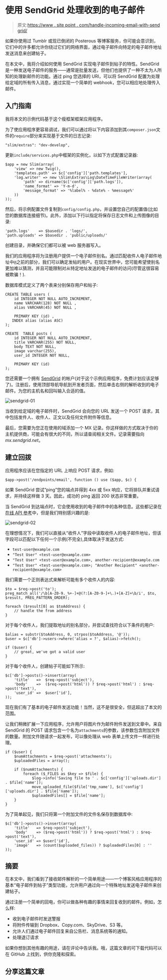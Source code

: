 # 使用 SendGrid 处理收到的电子邮件

> 原文:[https://www . site point . com/handle-incoming-email-with-send grid/](https://www.sitepoint.com/handle-incoming-email-with-sendgrid/)

如果你使用过 Tumblr 或现已倒闭的 Posterous 等博客服务，你可能会意识到，它们中的许多都允许你绕过它们的网络界面，通过电子邮件向特定的电子邮件地址发送消息来创建帖子。

在本文中，我将介绍如何使用 SendGrid 实现电子邮件到帖子的特性。SendGrid 是一种发送电子邮件的服务——通常是批量发送，但他们也提供了一种不太为人所知的处理新邮件的功能。通过 ping 您选择的 URI，可以将 SendGrid 配置为处理给定域的所有传入消息，通过实现一个简单的 webhook，您可以相应地处理传入邮件。

## 入门指南

我将本文的示例代码基于这个瘦框架框架应用程序。

为了使应用程序更容易调试，我们可以通过将以下内容添加到其`composer.json`文件的`require`部分来实现基于文件的日志记录:

```
"slim/extras": "dev-develop",
```

更新`include/services.php`中框架的实例化，以如下方式配置记录器:

```
$app = new Slim(array(
    'view' => new Twig(),
    'templates.path' => $c['config']['path.templates'],
    'log.writer' => new \Slim\Extras\Log\DateTimeFileWriter(array(
        'path' => dirname($c['config']['path.logs']),
        'name_format' => 'Y-m-d',
        'message_format' => '%label% - %date% - %message%'
    ))
));
```

然后，将示例配置文件复制到`config/config.php`，并设置您自己的配置值(比如您的数据库连接细节)。此外，添加以下行以指定将保存日志文件和上传图像的目录:

```
'path.logs'    => $basedir . 'logs/',
'path.uploads' => $basedir . 'public/uploads/'
```

创建目录，并确保它们都可以被 web 服务器写入。

我们的应用程序将为注册用户提供一个电子邮件别名。通过匹配收件人电子邮件地址中`@`之前的部分，我们可以确定发帖的用户。在现实世界中，您可能希望使别名更加难以猜测，并且可能限制对从特定地址发送的电子邮件的访问(尽管这很容易被欺骗！).

数据库模式定义了两个表来分别保存用户和帖子:

```
CREATE TABLE users (
    id INTEGER NOT NULL AUTO_INCREMENT,
    name VARCHAR(128) NOT NULL ,
    alias VARCHAR(45) NOT NULL ,

    PRIMARY KEY (id) ,
   INDEX alias (alias ASC)
);

CREATE  TABLE posts (
    id INTEGER NOT NULL AUTO_INCREMENT,
    title VARCHAR(255) NOT NULL,
    body TEXT NOT NULL,
    image varchar(255),
    user_id INTEGER NOT NULL,

    PRIMARY KEY (id)
);
```

您还需要一个拥有 [SendGrid](http://sendgrid.com/) 的帐户(对于这个示例应用程序，免费计划应该足够了)。注册后，使用顶部导航导航到开发者页面，然后单击右侧的解析收到的电子邮件。为您的主机名和回叫输入合适的值。

![sendgrid-01](../Images/4a0192e0b4d3bdbfe29fc5635ae8abf2.png)

当收到给定域的电子邮件时，SendGrid 会向您的 URL 发送一个 POST 请求，其中包括发件人、收件人、正文以及任何文件附件等信息。

最后，您需要为您正在使用的域添加一个 MX 记录。你这样做的方式取决于你的主机提供商，可能会有很大的不同，所以请查阅相关文件。记录需要指向*mx.sendgrid.net*。

## 建立回拨

应用程序应该在您指定的 URL 上响应 POST 请求，例如:

```
$app->post('/endpoints/email', function () use ($app, $c) {
```

如果 SendGrid 尝试“ping”您的端点并得到 4xx 或 5xx 响应，它将排队并重试请求，并持续这样做 3 天。因此，成功的 ping 返回 200 状态非常重要。

当 SendGrid 到达端点时，它会使用收到的电子邮件中的各种信息。这些都记录在[在线 API 参考](http://sendgrid.com/docs/API_Reference/Webhooks/parse.html)中，但是我们特别感兴趣的是:

![sendgrid-02](../Images/81474e0d9c829c96d86f06f29281b91a.png)

在理想情况下，我们可以直接从“收件人”字段中读取收件人的电子邮件地址，但该字段可以匹配以下任何一个示例(不完全),具体取决于发送方式:

*   `test-user@example.com`
*   `"Test User" <test-user@example.com>`
*   `"Test User" <test-user@example.com>, another-recipient@example.com`
*   `"Test User" <test-user@example.com>; "Another Recipient" <another-recipient@example.com>`

我们需要一个正则表达式来解析可能有多个收件人的内容:

```
$to = $req->post('to');
preg_match_all('/\b[A-Z0-9._%+-]+@(?:[A-Z0-9-]+\.)+[A-Z]+\b/i', $to, $result, PREG_PATTERN_ORDER);

foreach ($result[0] as $toAddress) {
    // handle the from address
}
```

对于每个收件人，我们提取地址的别名部分，并尝试查找符合以下条件的用户:

```
$alias = substr($toAddress, 0, strpos($toAddress, '@'));
$user = $c['db']->users->where('alias = ?', $alias)->fetch();

if ($user) {
    // great, we've got a valid user 
}
```

对于每个收件人，创建帖子可能如下所示:

```
$c['db']->posts()->insert(array(
    'title'   =>  $req->post('subject'),
    'body'    =>  ($req->post('html')) ? $req->post('html') : $req->post('text'),          
    'user_id' =>  $user['id'],
));
```

现在我们有了基本的电子邮件发送功能！当然，这不是很安全，但这超出了本文的范围。

让我们稍微扩展一下应用程序，允许用户将图片作为邮件附件发送到文章中。来自 SendGrid 的 POST 请求包含一个名为`attachments`的参数，该参数包含附加文件的数量。附加文件随请求一起发布，可以像处理从 web 表单上传文件一样进行处理。

```
if ($user) {
    $numAttachments = $req->post('attachments');
    $uploadedFiles = array();

    if ($numAttachments) {
        foreach ($_FILES as $key => $file) {
            $log->info('Saving file to ' . $c['config']['uploads.dir'] . $file['name']);
            move_uploaded_file($file['tmp_name'], $c['config']['uploads.dir'] . $file['name']);
            $uploadedFiles[] = $file['name'];
    }
}
```

为了简单起见，我们只将第一个附加文件的文件名保存到数据库中:

```
$c['db']->posts()->insert(array(
    'title'   => $req->post('subject'),
    'body'    => ($req->post('html')) ? $req->post('html') : $req->post('text'),          
    'user_id' => $user['id'],
    'image'   => (count($uploaded_files)) ? $uploadedFiles[0] : ''
));
```

## 摘要

在本文中，我们看到了接收邮件解析的一个简单用途——一个博客风格应用程序的基本“电子邮件到帖子”类型功能，允许用户通过向一个特殊地址发送电子邮件来创建帖子。

通过注册一个简单的回电，你可以做各种有趣的事情来回复收到的邮件。例如，怎么样:

*   收到电子邮件时发送警报
*   将附件传输到 Dropbox、Copy.com、SkyDrive、S3 等。
*   允许人们通过电子邮件回复来自公告栏、消息系统等的通知。
*   处理退订请求

如果你想到其他有趣的用途，请在评论中告诉我。哦，这篇文章的可下载代码可以在 GitHub 上找到，供你克隆和探索。

## 分享这篇文章